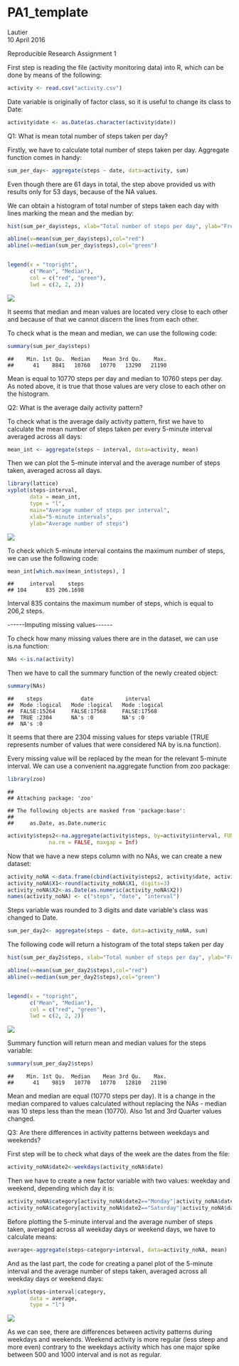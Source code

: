 # PA1_template
Lautier  
10 April 2016  




Reproducible Research Assignment 1

First step is reading the file (activity monitoring data) into R, which can be done by means of the following:


```r
activity <- read.csv("activity.csv")
```

Date variable is originally of factor class, so it is useful to change its class to Date:


```r
activity$date <- as.Date(as.character(activity$date))
```


Q1: What is mean total number of steps taken per day?

Firstly, we have to calculate total number of steps taken per day. Aggregate function comes in handy:


```r
sum_per_day<- aggregate(steps ~ date, data=activity, sum)
```

Even though there are 61 days in total, the step above provided us with results only for 53 days, because of the NA values. 

We can obtain a histogram of total number of steps taken each day with lines marking the mean and the median by:


```r
hist(sum_per_day$steps, xlab="Total number of steps per day", ylab="Frequency", main="Total number of steps per day - histogram", freq=TRUE)

abline(v=mean(sum_per_day$steps),col="red")
abline(v=median(sum_per_day$steps),col="green")


legend(x = "topright",
       c("Mean", "Median"),
       col = c("red", "green"),
       lwd = c(2, 2, 2))
```

![](PA1_template_files/figure-html/unnamed-chunk-4-1.png)

It seems that median and mean values are located very close to each other and because of that we cannot discern the lines from each other.

To check what is the mean and median, we can use the following code:



```r
summary(sum_per_day$steps)
```

```
##    Min. 1st Qu.  Median    Mean 3rd Qu.    Max. 
##      41    8841   10760   10770   13290   21190
```

Mean is equal to 10770 steps per day and median to 10760 steps per day. As noted above, it is true that those values are very close to each other on the histogram.


Q2: What is the average daily activity pattern?

To check what is the average daily activity pattern, first we have to calculate the mean number of steps taken per every 5-minute interval averaged across all days:



```r
mean_int <- aggregate(steps ~ interval, data=activity, mean)
```

Then we can plot the 5-minute interval and the average number of steps taken, averaged across all days.


```r
library(lattice)
xyplot(steps~interval,
       data = mean_int,
       type = "l",
       main="Average number of steps per interval",
       xlab="5-minute intervals",
       ylab="Average number of steps")
```

![](PA1_template_files/figure-html/unnamed-chunk-7-1.png)

To check which 5-minute interval contains the maximum number of steps, we can use the following code:


```r
mean_int[which.max(mean_int$steps), ]
```

```
##     interval    steps
## 104      835 206.1698
```

Interval 835 contains the maximum number of steps, which is equal to 206,2 steps.


------Imputing missing values------

To check how many missing values there are in the dataset, we can use is.na function:


```r
NAs <-is.na(activity)
```

Then we have to call the summary function of the newly created object:


```r
summary(NAs)
```

```
##    steps            date          interval      
##  Mode :logical   Mode :logical   Mode :logical  
##  FALSE:15264     FALSE:17568     FALSE:17568    
##  TRUE :2304      NA's :0         NA's :0        
##  NA's :0
```

It seems that there are 2304 missing values for steps variable (TRUE represents number of values that were considered NA by is.na function). 

Every missing value will be replaced by the mean for the relevant 5-minute interval. We can use a convenient na.aggregate function from zoo package:


```r
library(zoo)
```

```
## 
## Attaching package: 'zoo'
```

```
## The following objects are masked from 'package:base':
## 
##     as.Date, as.Date.numeric
```

```r
activity$steps2<-na.aggregate(activity$steps, by=activity$interval, FUN = mean,
             na.rm = FALSE, maxgap = Inf)
```

Now that we have a new steps column with no NAs, we can create a new dataset:


```r
activity_noNA <-data.frame(cbind(activity$steps2, activity$date, activity$interval))
activity_noNA$X1<-round(activity_noNA$X1, digits=3)
activity_noNA$X2<-as.Date(as.numeric(activity_noNA$X2))
names(activity_noNA) <- c("steps", "date", "interval")
```

Steps variable was rounded to 3 digits and date variable's class was changed to Date. 


```r
sum_per_day2<- aggregate(steps ~ date, data=activity_noNA, sum)
```

The following code will return a histogram of the total steps taken per day

```r
hist(sum_per_day2$steps, xlab="Total number of steps per day", ylab="Frequency", main="Total number of steps per day - histogram", freq=TRUE)

abline(v=mean(sum_per_day2$steps),col="red")
abline(v=median(sum_per_day2$steps),col="green")


legend(x = "topright",
       c("Mean", "Median"),
       col = c("red", "green"),
       lwd = c(2, 2, 2))
```

![](PA1_template_files/figure-html/unnamed-chunk-14-1.png)

Summary function will return mean and median values for the steps variable:


```r
summary(sum_per_day2$steps)
```

```
##    Min. 1st Qu.  Median    Mean 3rd Qu.    Max. 
##      41    9819   10770   10770   12810   21190
```

Mean and median are equal (10770 steps per day). It is a change in the median compared to values calculated without replacing the NAs - median was 10 steps less than the mean (10770). Also 1st and 3rd Quarter values changed.


Q3: Are there differences in activity patterns between weekdays and weekends?

First step will be to check what days of the week are the dates from the file:

```r
activity_noNA$date2<-weekdays(activity_noNA$date)
```

Then we have to create a new factor variable with two values: weekday and weekend, depending which day it is: 

```r
activity_noNA$category[activity_noNA$date2=="Monday"|activity_noNA$date2=="Tuesday"|activity_noNA$date2=="Wednesday"|activity_noNA$date2=="Thursday"|activity_noNA$date2=="Friday"] <- "weekday"
activity_noNA$category[activity_noNA$date2=="Saturday"|activity_noNA$date2=="Sunday"] <- "weekend"
```

Before plotting the 5-minute interval and the average number of steps taken, averaged across all weekday days or weekend days, we have to calculate means:


```r
average<-aggregate(steps~category+interval, data=activity_noNA, mean)
```

And as the last part, the code for creating a panel plot of the 5-minute interval and the average number of steps taken, averaged across all weekday days or weekend days:


```r
xyplot(steps~interval|category,
       data = average,
       type = "l")
```

![](PA1_template_files/figure-html/unnamed-chunk-19-1.png)

As we can see, there are differences between activity patterns during weekdays and weekends. Weekend activity is more regular (less steep and more even) contrary to the weekdays activity which has one major spike between 500 and 1000 interval and is not as regular.
